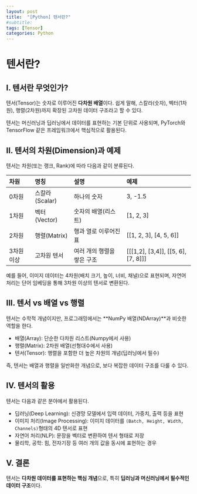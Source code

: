 ```yaml
---
layout: post
title:  "[Python] 텐서란?" 
#subtitle: 
tags: [Tensor]
categories: Python
---
```

# 텐서란?

## I. 텐서란 무엇인가?
텐서(Tensor)는 숫자로 이루어진 **다차원 배열**이다. 쉽게 말해, 스칼라(숫자), 벡터(1차원), 행렬(2차원)까지 확장된 고차원 데이터 구조라고 할 수 있다.

텐서는 머신러닝과 딥러닝에서 데이터를 표현하는 기본 단위로 사용되며, PyTorch와 TensorFlow 같은 프레임워크에서 핵심적으로 활용된다.

## II. 텐서의 차원(Dimension)과 예제
텐서는 차원(또는 랭크, Rank)에 따라 다음과 같이 분류된다.

|차원|명칭|설명|예제|
|:---|:---|:---|:---|
|0차원|스칼라(Scalar)|하나의 숫자|3, -1.5|
|1차원|벡터(Vector)|숫자의 배열(리스트)|[1, 2, 3]|
|2차원|행렬(Matrix)|행과 열로 이루어진 표|[[1, 2, 3], [4, 5, 6]]|
|3차원 이상|고차원 텐서|여러 개의 행렬을 쌓은 구조|[[[1,2], [3,4]], [[5, 6], [7, 8]]]|

예를 들어, 이미지 데이터는 4차원(배치 크기, 높이, 너비, 채널)으로 표현되며, 자연어 처리는 단어 임베딩을 통해 3차원 이상의 텐서로 변환된다.

## III. 텐서 vs 배열 vs 행렬
텐서는 수학적 개념이지만, 프로그래밍에서는 **NumPy 배열(NDArray)**과 비슷한 역할을 한다.  

- 배열(Array): 단순한 다차원 리스트(Numpy에서 사용)
- 행렬(Matrix): 2차원 배열(선형대수에서 사용)
- 텐서(Tensor): 행렬을 포함한 더 높은 차원의 개념(딥러닝에서 필수)

즉, 텐서는 배열과 행렬을 일반화한 개념으로, 보다 복잡한 데이터 구조를 다룰 수 있다.

## IV. 텐서의 활용
텐서는 다음과 같은 분야에서 활용된다.

- 딥러닝(Deep Learning): 신경망 모델에서 입력 데이터, 가중치, 출력 등을 표현
- 이미지 처리(Image Processing): 이미지 데이터를 `(Batch, Height, Width, Channels)`형태의 4D 텐서로 표현
- 자연어 처리(NLP): 문장을 벡터로 변환하여 텐서 형태로 저장
- 물리학, 공학: 힘, 전자기장 등 여러 개의 값을 동시에 표현하는 경우

## V. 결론
텐서는 **다차원 데이터를 표현하는 핵심 개념**으로, 특히 **딥러닝과 머신러닝에서 필수적인 데이터 구조**이다.


